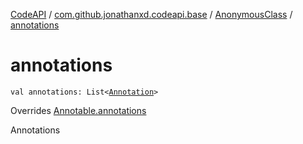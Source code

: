 [CodeAPI](../../index.md) / [com.github.jonathanxd.codeapi.base](../index.md) / [AnonymousClass](index.md) / [annotations](.)

# annotations

`val annotations: List<`[`Annotation`](../-annotation/index.md)`>`

Overrides [Annotable.annotations](../-annotable/annotations.md)

Annotations

